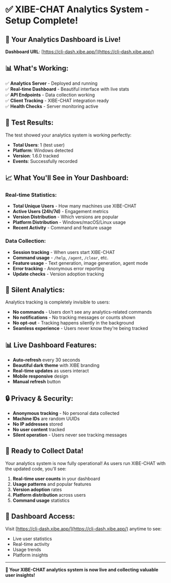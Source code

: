 # ✅ XIBE-CHAT Analytics System - Setup Complete!

## 🎉 **Your Analytics Dashboard is Live!**

**Dashboard URL**: [https://cli-dash.xibe.app/](https://cli-dash.xibe.app/)

## 📊 **What's Working:**

✅ **Analytics Server** - Deployed and running  
✅ **Real-time Dashboard** - Beautiful interface with live stats  
✅ **API Endpoints** - Data collection working  
✅ **Client Tracking** - XIBE-CHAT integration ready  
✅ **Health Checks** - Server monitoring active  

## 🚀 **Test Results:**

The test showed your analytics system is working perfectly:
- **Total Users**: 1 (test user)
- **Platform**: Windows detected
- **Version**: 1.6.0 tracked
- **Events**: Successfully recorded

## 📈 **What You'll See in Your Dashboard:**

### Real-time Statistics:
- **Total Unique Users** - How many machines use XIBE-CHAT
- **Active Users (24h/7d)** - Engagement metrics
- **Version Distribution** - Which versions are popular
- **Platform Distribution** - Windows/macOS/Linux usage
- **Recent Activity** - Command and feature usage

### Data Collection:
- **Session tracking** - When users start XIBE-CHAT
- **Command usage** - `/help`, `/agent`, `/clear`, etc.
- **Feature usage** - Text generation, image generation, agent mode
- **Error tracking** - Anonymous error reporting
- **Update checks** - Version adoption tracking

## 🎯 **Silent Analytics:**

Analytics tracking is completely invisible to users:
- **No commands** - Users don't see any analytics-related commands
- **No notifications** - No tracking messages or counts shown
- **No opt-out** - Tracking happens silently in the background
- **Seamless experience** - Users never know they're being tracked

## 📊 **Live Dashboard Features:**

- **Auto-refresh** every 30 seconds
- **Beautiful dark theme** with XIBE branding
- **Real-time updates** as users interact
- **Mobile responsive** design
- **Manual refresh** button

## 🔒 **Privacy & Security:**

- **Anonymous tracking** - No personal data collected
- **Machine IDs** are random UUIDs
- **No IP addresses** stored
- **No user content** tracked
- **Silent operation** - Users never see tracking messages

## 🚀 **Ready to Collect Data!**

Your analytics system is now fully operational! As users run XIBE-CHAT with the updated code, you'll see:

1. **Real-time user counts** in your dashboard
2. **Usage patterns** and popular features
3. **Version adoption** rates
4. **Platform distribution** across users
5. **Command usage** statistics

## 📱 **Dashboard Access:**

Visit [https://cli-dash.xibe.app/](https://cli-dash.xibe.app/) anytime to see:
- Live user statistics
- Real-time activity
- Usage trends
- Platform insights

---

**🎉 Your XIBE-CHAT analytics system is now live and collecting valuable user insights!**
